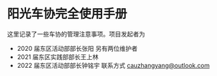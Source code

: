 # 阳光车协完全使用手册
这里记录了一些车协的管理注意事项。项目发起者为
- 2020 届东区活动部部长张阳
另有两位维护者
- 2021 届东区实践部部长王上林
- 2022 届东区活动部部长钟铭宇
联系方式 cauzhangyang@outlook.com
